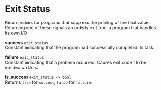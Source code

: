 # Exit Status

Return values for programs that suppress the printing of the final value. Returning one of these signals an orderly exit from a program that handles its own I/O.

**success** `exit_status` <br/>
Constant indicating that the program had successfully completed its task.

**failure** `exit_status` <br/>
Constant indicating that a problem occurred. Causes exit code 1 to be emitted on Unix.

**is_success** `exit_status -> bool` <br/>
Returns `true` for `success`, `false` for `failure`.